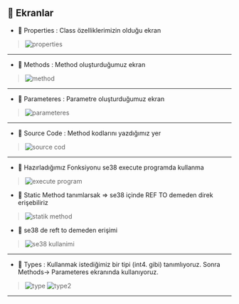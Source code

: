 ## 🔔 Ekranlar

+ 🔔 Properties : Class özelliklerimizin olduğu ekran
> ![properties](https://i.hizliresim.com/tsi0e7d.jpg)
---
+ 🔔 Methods : Method oluşturduğumuz ekran
> ![method](https://i.hizliresim.com/45qgmrv.jpg)
---
+ 🔔 Parameteres : Parametre oluşturduğumuz ekran
> ![parameteres](https://i.hizliresim.com/oki76oq.jpg)
---
+ 🔔 Source Code : Method kodlarını yazdığımız yer 
> ![source cod](https://i.hizliresim.com/mtlbnu4.jpg)
---
+ 🔔 Hazırladığımız Fonksiyonu se38 execute programda kullanma
> ![execute program](https://user-images.githubusercontent.com/39940749/158219696-eac210b2-b9ad-4004-a7e4-a58234e0ddb4.png)
+ 🔔 Static Method tanımlarsak => se38 içinde REF TO demeden direk erişebiliriz
> ![statik method](https://user-images.githubusercontent.com/39940749/158218337-3567e172-4447-427d-af44-0a4a828200c9.png)
+ 🔔 se38 de reft to demeden erişimi 
> ![se38 kullanimi](https://user-images.githubusercontent.com/39940749/158219074-08024134-940c-4fa4-8d9f-0a514021eef2.png)
---
+ 🔔 Types : Kullanmak istediğimiz bir tipi (int4. gibi) tanımlıyoruz. Sonra Methods-> Parameteres ekranında kullanıyoruz.
> ![type](https://user-images.githubusercontent.com/39940749/158342037-acaecc1b-50fd-4690-bb82-e9e62c814859.png)
> ![type2](https://user-images.githubusercontent.com/39940749/158342242-6a032409-e6a5-4786-874b-c586aec267e5.png)
---
